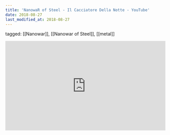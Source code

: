 ```yaml
---
title: 'NanowaR of Steel - Il Cacciatore Della Notte - YouTube'
date: 2018-08-27
last_modified_at: 2018-08-27
---
```

tagged: [[Nanowar]], [[Nanowar of Steel]], [[metal]]
<iframe allow="accelerometer; autoplay; clipboard-write; encrypted-media; gyroscope; picture-in-picture" allowfullscreen="" frameborder="0" height="281" id="youtube_iframe" src="https://www.youtube.com/embed/miekjLzzCDk?feature=oembed&amp;enablejsapi=1&amp;origin=https://safe.txmblr.com&amp;wmode=opaque" width="500"></iframe>